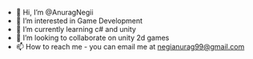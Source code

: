 - 👋 Hi, I’m @AnuragNegii
- 👀 I’m interested in Game Development
- 🌱 I’m currently learning c# and unity
- 💞️ I’m looking to collaborate on unity 2d games
- 📫 How to reach me - you can email me at negianurag99@gmail.com

<!---
AnuragNegii/AnuragNegii is a ✨ special ✨ repository because its `README.md` (this file) appears on your GitHub profile.
You can click the Preview link to take a look at your changes.
--->
